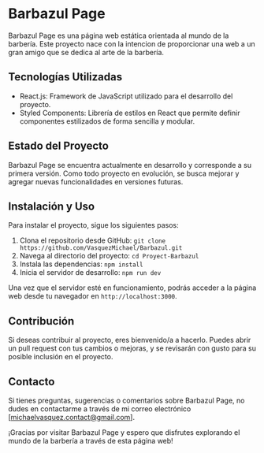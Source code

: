 # Barbazul Page

Barbazul Page es una página web estática orientada al mundo de la barbería. Este proyecto nace con la intencion de proporcionar una web a un gran amigo que se dedica al arte de la barbería.

## Tecnologías Utilizadas

- React.js: Framework de JavaScript utilizado para el desarrollo del proyecto.
- Styled Components: Librería de estilos en React que permite definir componentes estilizados de forma sencilla y modular.

## Estado del Proyecto

Barbazul Page se encuentra actualmente en desarrollo y corresponde a su primera versión. Como todo proyecto en evolución, se busca mejorar y agregar nuevas funcionalidades en versiones futuras.

## Instalación y Uso

Para instalar el proyecto, sigue los siguientes pasos:

1. Clona el repositorio desde GitHub: `git clone https://github.com/VasquezMichael/Barbazul.git`
2. Navega al directorio del proyecto: `cd Proyect-Barbazul`
3. Instala las dependencias: `npm install`
4. Inicia el servidor de desarrollo: `npm run dev`

Una vez que el servidor esté en funcionamiento, podrás acceder a la página web desde tu navegador en `http://localhost:3000`.

## Contribución

Si deseas contribuir al proyecto, eres bienvenido/a a hacerlo. Puedes abrir un pull request con tus cambios o mejoras, y se revisarán con gusto para su posible inclusión en el proyecto.

## Contacto

Si tienes preguntas, sugerencias o comentarios sobre Barbazul Page, no dudes en contactarme a través de mi correo electrónico [michaelvasquez.contact@gmail.com].

¡Gracias por visitar Barbazul Page y espero que disfrutes explorando el mundo de la barbería a través de esta página web!
